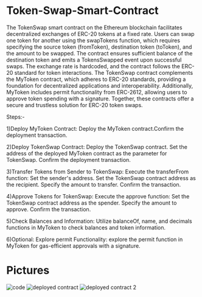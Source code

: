 # Token-Swap-Smart-Contract

The TokenSwap smart contract on the Ethereum blockchain facilitates decentralized exchanges of ERC-20 tokens at a fixed rate. Users can swap one token for another using the swapTokens function, which requires specifying the source token (fromToken), destination token (toToken), and the amount to be swapped. The contract ensures sufficient balance of the destination token and emits a TokensSwapped event upon successful swaps. The exchange rate is hardcoded, and the contract follows the ERC-20 standard for token interactions. The TokenSwap contract complements the MyToken contract, which adheres to ERC-20 standards, providing a foundation for decentralized applications and interoperability. Additionally, MyToken includes permit functionality from ERC-2612, allowing users to approve token spending with a signature. Together, these contracts offer a secure and trustless solution for ERC-20 token swaps.


Steps:-

1)Deploy MyToken Contract: Deploy the MyToken contract.Confirm the deployment transaction.

2)Deploy TokenSwap Contract: Deploy the TokenSwap contract. Set the address of the deployed MyToken contract as the parameter for TokenSwap.
Confirm the deployment transaction.

3)Transfer Tokens from Sender to TokenSwap: Execute the transferFrom function: Set the sender's address. Set the TokenSwap contract address as the recipient. Specify the amount to transfer.
Confirm the transaction.

4)Approve Tokens for TokenSwap: Execute the approve function: Set the TokenSwap contract address as the spender. Specify the amount to approve. Confirm the transaction.

5)Check Balances and Information: Utilize balanceOf, name, and decimals functions in MyToken to check balances and token information.

6)Optional: Explore permit Functionality: explore the permit function in MyToken for gas-efficient approvals with a signature.

# Pictures

![code](https://github.com/am6403/Token-Swap-Smart-Contract/assets/103773302/3b5ccb63-35a8-4725-a41d-2bb63e25547b)
![deployed contract](https://github.com/am6403/Token-Swap-Smart-Contract/assets/103773302/eddef789-1d5d-4974-b171-483799a99645)
![deployed contract 2](https://github.com/am6403/Token-Swap-Smart-Contract/assets/103773302/e107fc3b-e4a6-4d7f-a72a-af5ce812ee28)





